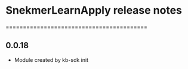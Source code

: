 # SnekmerLearnApply release notes
=========================================

0.0.18
-----
* Module created by kb-sdk init
